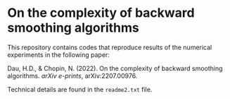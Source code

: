 # On the complexity of backward smoothing algorithms

This repository contains codes that reproduce results of the numerical experiments in the following paper:

Dau, H.D., & Chopin, N. (2022). On the complexity of backward smoothing algorithms. *arXiv e-prints*, arXiv:2207.00976.

Technical details are found in the `readme2.txt` file.